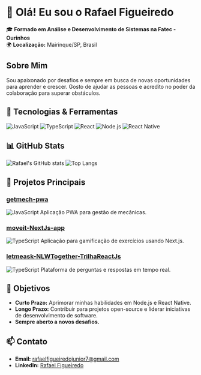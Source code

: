 # 👋 Olá! Eu sou o Rafael Figueiredo

🎓 **Formado em Análise e Desenvolvimento de Sistemas na Fatec - Ourinhos**  
🌍 **Localização:** Mairinque/SP, Brasil  


## Sobre Mim

Sou apaixonado por desafios e sempre em busca de novas oportunidades para aprender e crescer. Gosto de ajudar as pessoas e acredito no poder da colaboração para superar obstáculos.

## 🚀 Tecnologias & Ferramentas

![JavaScript](https://img.shields.io/badge/-JavaScript-333?style=flat&logo=javascript)
![TypeScript](https://img.shields.io/badge/-TypeScript-333?style=flat&logo=typescript)
![React](https://img.shields.io/badge/-React-333?style=flat&logo=react)
![Node.js](https://img.shields.io/badge/-Node.js-333?style=flat&logo=node.js)
![React Native](https://img.shields.io/badge/-React%20Native-333?style=flat&logo=react)

## 📊 GitHub Stats

![Rafael's GitHub stats](https://github-readme-stats.vercel.app/api?username=RafaelFigueiredo2203&show_icons=true&theme=radical)
![Top Langs](https://github-readme-stats.vercel.app/api/top-langs/?username=RafaelFigueiredo2203&layout=compact&theme=radical)

## 📌 Projetos Principais

### [getmech-pwa](https://github.com/RafaelFigueiredo2203/getmech-pwa)
![JavaScript](https://img.shields.io/badge/-JavaScript-333?style=flat&logo=javascript)
Aplicação PWA para gestão de mecânicas.

### [moveit-NextJs-app](https://github.com/RafaelFigueiredo2203/moveit-NextJs-app)
![TypeScript](https://img.shields.io/badge/-TypeScript-333?style=flat&logo=typescript)
Aplicação para gamificação de exercícios usando Next.js.

### [letmeask-NLWTogether-TrilhaReactJs](https://github.com/RafaelFigueiredo2203/letmeask-NLWTogether-TrilhaReactJs)
![TypeScript](https://img.shields.io/badge/-TypeScript-333?style=flat&logo=typescript)
Plataforma de perguntas e respostas em tempo real.

## 🎯 Objetivos

- **Curto Prazo:** Aprimorar minhas habilidades em Node.js e React Native.
- **Longo Prazo:** Contribuir para projetos open-source e liderar iniciativas de desenvolvimento de software.
- **Sempre aberto a novos desafios.**

## 📫 Contato

- **Email:** [rafaelfigueiredojunior7@gmail.com](mailto:rafaelfigueiredojunior7@gmail.com)
- **LinkedIn:** [Rafael Figueiredo](https://www.linkedin.com/in/rafael-figueiredo-1197811a1/)
